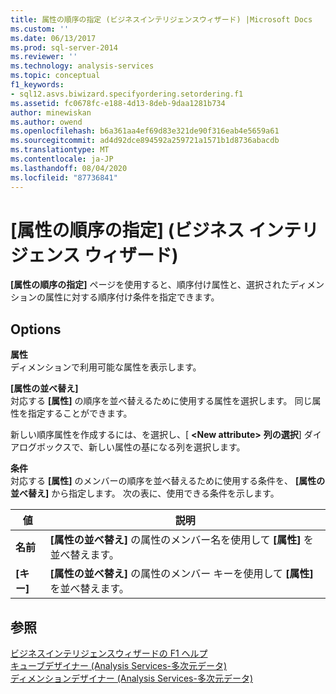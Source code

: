```yaml
---
title: 属性の順序の指定 (ビジネスインテリジェンスウィザード) |Microsoft Docs
ms.custom: ''
ms.date: 06/13/2017
ms.prod: sql-server-2014
ms.reviewer: ''
ms.technology: analysis-services
ms.topic: conceptual
f1_keywords:
- sql12.asvs.biwizard.specifyordering.setordering.f1
ms.assetid: fc0678fc-e188-4d13-8deb-9daa1281b734
author: minewiskan
ms.author: owend
ms.openlocfilehash: b6a361aa4ef69d83e321de90f316eab4e5659a61
ms.sourcegitcommit: ad4d92dce894592a259721a1571b1d8736abacdb
ms.translationtype: MT
ms.contentlocale: ja-JP
ms.lasthandoff: 08/04/2020
ms.locfileid: "87736841"
---
```

# <a name="specify-attribute-ordering-business-intelligence-wizard"></a>[属性の順序の指定] (ビジネス インテリジェンス ウィザード)
  **[属性の順序の指定]** ページを使用すると、順序付け属性と、選択されたディメンションの属性に対する順序付け条件を指定できます。  
  
## <a name="options"></a>Options  
 **属性**  
 ディメンションで利用可能な属性を表示します。  
  
 **[属性の並べ替え]**  
 対応する **[属性]** の順序を並べ替えるために使用する属性を選択します。 同じ属性を指定することができます。  
  
 新しい順序属性を作成するには、を選択し、[ **\<New attribute>** **列の選択**] ダイアログボックスで、新しい属性の基になる列を選択します。  
  
 **条件**  
 対応する **[属性]** のメンバーの順序を並べ替えるために使用する条件を、 **[属性の並べ替え]** から指定します。 次の表に、使用できる条件を示します。  
  
|値|説明|  
|-----------|-----------------|  
|**名前**|**[属性の並べ替え]** の属性のメンバー名を使用して **[属性]** を並べ替えます。|  
|**[キー]**|**[属性の並べ替え]** の属性のメンバー キーを使用して **[属性]** を並べ替えます。|  
  
## <a name="see-also"></a>参照  
 [ビジネスインテリジェンスウィザードの F1 ヘルプ](business-intelligence-wizard-f1-help.md)   
 [キューブデザイナー &#40;Analysis Services-多次元データ&#41;](cube-designer-analysis-services-multidimensional-data.md)   
 [ディメンションデザイナー &#40;Analysis Services-多次元データ&#41;](dimension-designer-analysis-services-multidimensional-data.md)  
  
  
